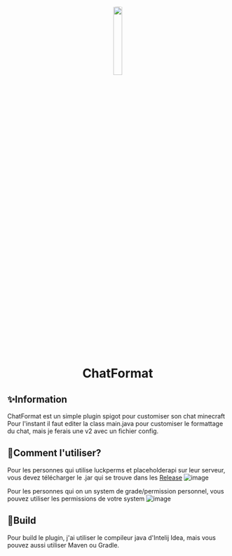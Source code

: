<div align="center">
  <img src="https://upload.wikimedia.org/wikipedia/commons/thumb/0/04/ChatGPT_logo.svg/1200px-ChatGPT_logo.svg.png" style="width: 20%; border-radius: 50px;">
</div>
<h1 align="center">ChatFormat</h1>

## ✨Information

ChatFormat est un simple plugin spigot pour customiser son chat minecraft
Pour l'instant il faut editer la class main.java pour customiser le formattage du chat, mais je ferais une v2 avec un fichier config.

## 🤯Comment l'utiliser?

Pour les personnes qui utilise luckperms et placeholderapi sur leur serveur, vous devez télécharger le .jar qui se trouve dans les [Release](https://github.com/nxyoo/ChatFormat/releases)
![image](https://user-images.githubusercontent.com/59174414/233040047-24a64c9d-fdaa-4384-aa57-e6b28b6f6870.png)

Pour les personnes qui on un system de grade/permission personnel, vous pouvez utiliser les permissions de votre system
![image](https://user-images.githubusercontent.com/59174414/233039972-ebdf7074-98e7-4a0a-9ea4-60c9b4593bd2.png)

## 🥏Build

Pour build le plugin, j'ai utiliser le compileur java d'Intelij Idea, mais vous pouvez aussi utiliser Maven ou Gradle.
